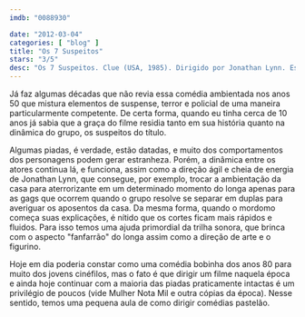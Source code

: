 ```yaml
---
imdb: "0088930"

date: "2012-03-04"
categories: [ "blog" ]
title: "Os 7 Suspeitos"
stars: "3/5"
desc: "Os 7 Suspeitos. Clue (USA, 1985). Dirigido por Jonathan Lynn. Escrito por John Landis, Jonathan Lynn, Jonathan Lynn, Anthony E. Pratt. Com Eileen Brennan, Tim Curry, Madeline Kahn, Christopher Lloyd, Michael McKean, Martin Mull, Lesley Ann Warren, Colleen Camp, Lee Ving."
---
```

Já faz algumas décadas que não revia essa comédia ambientada nos anos 50 que mistura elementos de suspense, terror e policial de uma maneira particularmente competente. De certa forma, quando eu tinha cerca de 10 anos já sabia que a graça do filme residia tanto em sua história quanto na dinâmica do grupo, os suspeitos do título.

Algumas piadas, é verdade, estão datadas, e muito dos comportamentos dos personagens podem gerar estranheza. Porém, a dinâmica entre os atores continua lá, e funciona, assim como a direção ágil e cheia de energia de Jonathan Lynn, que consegue, por exemplo, trocar a ambientação da casa para aterrorizante em um determinado momento do longa apenas para as gags que ocorrem quando o grupo resolve se separar em duplas para averiguar os aposentos da casa. Da mesma forma, quando o mordomo começa suas explicações, é nítido que os cortes ficam mais rápidos e fluidos. Para isso temos uma ajuda primordial da trilha sonora, que brinca com o aspecto "fanfarrão" do longa assim como a direção de arte e o figurino.

Hoje em dia poderia constar como uma comédia bobinha dos anos 80 para muito dos jovens cinéfilos, mas o fato é que dirigir um filme naquela época e ainda hoje continuar com a maioria das piadas praticamente intactas é um privilégio de poucos (vide Mulher Nota Mil e outra cópias da época). Nesse sentido, temos uma pequena aula de como dirigir comédias pastelão.

